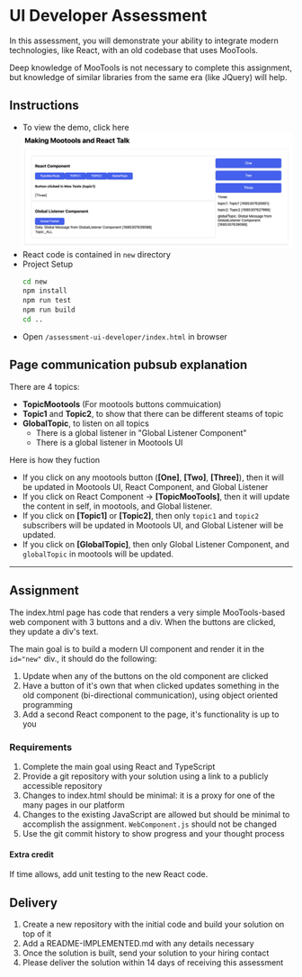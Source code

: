 # UI Developer Assessment

In this assessment, you will demonstrate your ability to integrate modern technologies, like React, with an old codebase that uses MooTools. 

Deep knowledge of MooTools is not necessary to complete this assignment, but knowledge of similar libraries from the same era (like JQuery) will help.

## Instructions
- To view the demo, click here [![DEMO](demo.png)](https://i.imgur.com/aSkRrN5.mp4)
- React code is contained in `new` directory
- Project Setup
  ```bash
  cd new
  npm install
  npm run test
  npm run build
  cd ..
  ```
- Open `/assessment-ui-developer/index.html` in browser

## Page communication pubsub explanation
There are 4 topics:
- **TopicMootools** (For mootools buttons commuication)
- **Topic1** and **Topic2**, to show that there can be different steams of topic
- **GlobalTopic**, to listen on all topics
  - There is a global listener in "Global Listener Component"
  - There is a global listener in Mootools UI

Here is how they fuction
- If you click on any mootools button (**[One]**, **[Two]**, **[Three]**), then it will be updated in Mootools UI, React Component, and Global Listener
- If you click on React Component -> **[TopicMooTools]**, then it will update the content in self, in mootools, and Global listener.
- If you click on **[Topic1]** or **[Topic2]**, then only `topic1` and `topic2` subscribers will be updated in Mootools UI, and Global Listener will be updated.
- If you click on **[GlobalTopic]**, then only Global Listener Component, and `globalTopic` in mootools will be updated.


--------

## Assignment

The index.html page has code that renders a very simple MooTools-based web component with 3 buttons and a div. When the buttons are clicked, they update a div's text.

The main goal is to build a modern UI component and render it in the `id="new"` div., it should do the following:

1. Update when any of the buttons on the old component are clicked
2. Have a button of it's own that when clicked updates something in the old component (bi-directional communication), using object oriented programming
3. Add a second React component to the page, it's functionality is up to you

### Requirements

1. Complete the main goal using React and TypeScript
2. Provide a git repository with your solution using a link to a publicly accessible repository
3. Changes to index.html should be minimal: it is a proxy for one of the many pages in our platform
4. Changes to the existing JavaScript are allowed but should be minimal to accomplish the assignment. `WebComponent.js` should not be changed
5. Use the git commit history to show progress and your thought process

#### Extra credit

If time allows, add unit testing to the new React code.

## Delivery

1. Create a new repository with the initial code and build your solution on top of it
2. Add a README-IMPLEMENTED.md with any details necessary
3. Once the solution is built, send your solution to your hiring contact
4. Please deliver the solution within 14 days of receiving this assessment
